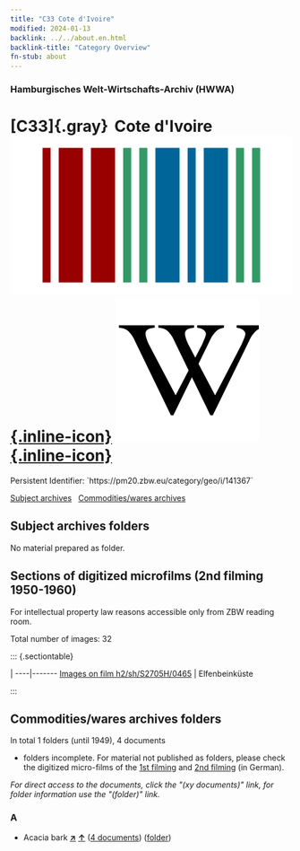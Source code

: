 ```yaml
---
title: "C33 Cote d'Ivoire"
modified: 2024-01-13
backlink: ../../about.en.html
backlink-title: "Category Overview"
fn-stub: about
---
```


### Hamburgisches Welt-Wirtschafts-Archiv (HWWA)

# [C33]{.gray}&#8201; Cote d'Ivoire &#160; [![Wikidata](/images/Wikidata-logo.svg "Wikidata"){.inline-icon}](http://www.wikidata.org/entity/Q1008) [![Wikipedia](/images/Wikipedia-W.svg "Wikipedia"){.inline-icon}](https://en.wikipedia.org/wiki/Ivory_Coast)

<div class="hint">Persistent Identifier: `https://pm20.zbw.eu/category/geo/i/141367`</div>





[Subject archives](#subject-archives-folders) &#160; [Commodities/wares archives](#commoditieswares-archives-folders)




## Subject archives folders








No material prepared as folder.



<a id="filmsections" />

## Sections of digitized microfilms (2nd filming 1950-1960)

<p>For intellectual property law reasons accessible only from ZBW reading room.</p>



<p>Total number of images: 32</p>




::: {.sectiontable}

 | 
----|-------
<a class="btn" href="https://pm20.zbw.eu/film/h2/sh/S2705H/0465" rel="nofollow">Images on film h2/sh/S2705H/0465</a> | Elfenbeinküste


:::














## Commodities/wares archives folders











In total 1 folders (until 1949), 4 documents
- folders incomplete.  For material not published as folders, please check the
digitized micro-films of the [1st filming](/film/h1_wa.de.html) and [2nd
filming](/film/h2_wa.de.html) (in German).

_For direct access to the documents, click the "(xy documents)" link, for folder information use the "(folder)" link._



### A

- Acacia bark [**&nearr;**](../../../ware/i/141950/about.en.html "Acacia bark (xXX all over the world)") [**&uarr;**](../../../ware/about.en.html#PLW06-Fp01 "Ware category system") (<a href="https://pm20.zbw.eu/iiifview/folder/wa/141950,141367" title="about: Acacia bark : Cote d'Ivoire" target="_blank">4 documents</a>) ([folder](../../../../folder/wa/1419xx/141950/1413xx/141367/about.en.html))




